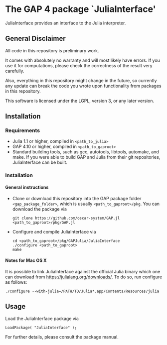 # The GAP 4 package `JuliaInterface'

JuliaInterface provides an interface to the Julia interpreter.

## General Disclaimer

All code in this repository is preliminary work.

It comes with absolutely no warranty and will most likely have errors. If you use it for computations, please check the correctness of the result very carefully.

Also, everything in this repository might change in the future, so currently any update can break the code you wrote upon functionality from packages in this repository.

This software is licensed under the LGPL, version 3, or any later version.

## Installation

### Requirements

- Julia 1.1 or higher, compiled in `<path_to_julia>`
- GAP 4.10 or higher, compiled in `<path_to_gaproot>`
- Standard building tools, such as gcc, autotools, libtools, automake, and make.
  If you were able to build GAP and Julia from their git repositories, JuliaInterface
  can be built.

### Installation

#### General instructions

- Clone or download this repository into the GAP package folder `<gap_package_folder>`, which
  is usually `<path_to_gaproot>/pkg`. You can download the package via
  ```
  git clone https://github.com/oscar-system/GAP.jl <path_to_gaproot>/pkg/GAP.jl
  ```
- Configure and compile JuliaInterface via
  ```
  cd <path_to_gaproot>/pkg/GAPJulia/JuliaInterface
  ./configure <path_to_gaproot>
  make
  ```

#### Notes for Mac OS X

It is possible to link JuliaInterface against the official Julia binary
which one can download from <https://julialang.org/downloads/>.
To do so, run configure as follows:

    ./configure --with-julia=/PATH/TO/Julia*.app/Contents/Resources/julia

## Usage

Load the JuliaInterface package via

    LoadPackage( "JuliaInterface" );

For further details, please consult the package manual.
